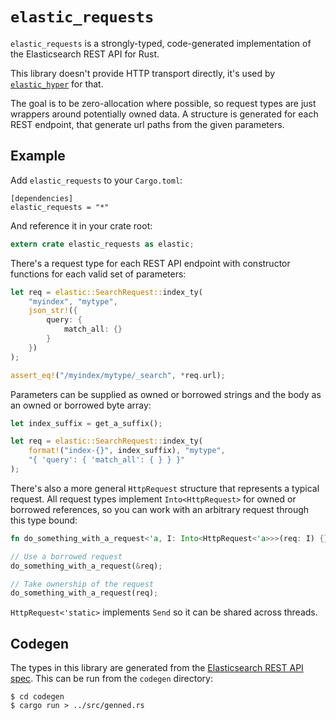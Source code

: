 # `elastic_requests`

`elastic_requests` is a strongly-typed, code-generated implementation of the Elasticsearch REST API for Rust.

This library doesn't provide HTTP transport directly, it's used by [`elastic_hyper`](https://github.com/elastic-rs/elastic-hyper) for that.

The goal is to be zero-allocation where possible, so request types are just wrappers around potentially owned data.
A structure is generated for each REST endpoint, that generate url paths from the given parameters.

## Example

Add `elastic_requests` to your `Cargo.toml`:

```
[dependencies]
elastic_requests = "*"
```

And reference it in your crate root:

```rust
extern crate elastic_requests as elastic;
```

There's a request type for each REST API endpoint with constructor functions for each valid set of parameters:

```rust
let req = elastic::SearchRequest::index_ty(
	"myindex", "mytype", 
	json_str!({
		query: { 
			match_all: {}
		}
	})
);

assert_eq!("/myindex/mytype/_search", *req.url);
```

Parameters can be supplied as owned or borrowed strings and the body as an owned or borrowed byte array:

```rust
let index_suffix = get_a_suffix();

let req = elastic::SearchRequest::index_ty(
	format!("index-{}", index_suffix), "mytype", 
	"{ 'query': { 'match_all': { } } }"
);
```

There's also a more general `HttpRequest` structure that represents a typical request.
All request types implement `Into<HttpRequest>` for owned or borrowed references, so you can work with an arbitrary request through this type bound:

```rust
fn do_something_with_a_request<'a, I: Into<HttpRequest<'a>>>(req: I) {}

// Use a borrowed request
do_something_with_a_request(&req);

// Take ownership of the request
do_something_with_a_request(req);
```

`HttpRequest<'static>` implements `Send` so it can be shared across threads.

## Codegen

The types in this library are generated from the [Elasticsearch REST API spec](https://github.com/elastic/elasticsearch/tree/master/rest-api-spec).
This can be run from the `codegen` directory:

```
$ cd codegen
$ cargo run > ../src/genned.rs
```